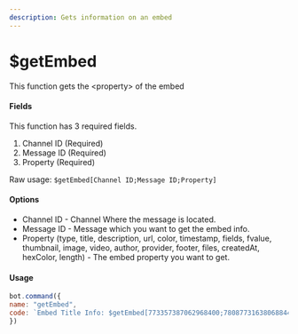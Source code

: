 ```yaml
---
description: Gets information on an embed
---
```


# $getEmbed

This function gets the &lt;property&gt; of the embed

#### Fields

This function has 3 required fields.

1. Channel ID \(Required\)
2. Message ID \(Required\)
3. Property \(Required\)

Raw usage: `$getEmbed[Channel ID;Message ID;Property]`

#### Options

* Channel ID - Channel Where the message is located.
* Message ID - Message which you want to get the embed info.
* Property \(type, title, description, url, color, timestamp, fields, fvalue, thumbnail, image, video, author, provider, footer, files, createdAt, hexColor, length\) - The embed property you want to get.

#### Usage

```javascript
bot.command({
name: "getEmbed",
code: `Embed Title Info: $getEmbed[773357387062968400;780877316380688444;title]`
})
```

